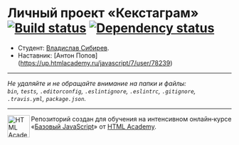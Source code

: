 # Личный проект «Кекстаграм» [![Build status][travis-image]][travis-url] [![Dependency status][dependency-image]][dependency-url]

* Студент: [Владислав Сибирев](https://up.htmlacademy.ru/javascript/7/user/213757).
* Наставник: [Антон Попов] (https://up.htmlacademy.ru/javascript/7/user/78239)

---

_Не удаляйте и не обращайте внимание на папки и файлы:_<br>
_`bin`, `tests`, `.editorconfig`, `.eslintignore`, `.eslintrc`, `.gitignore`, `.travis.yml`, `package.json`._

---

<a href="https://htmlacademy.ru/intensive/javascript"><img align="left" width="50" height="50" title="HTML Academy" src="https://up.htmlacademy.ru/static/img/intensive/javascript/logo-for-github.svg"></a>

Репозиторий создан для обучения на интенсивном онлайн‑курсе «[Базовый JavaScript](https://htmlacademy.ru/intensive/javascript)» от [HTML Academy](https://htmlacademy.ru).

[travis-image]: https://travis-ci.org/htmlacademy-javascript/213757-kekstagram.svg?branch=master
[travis-url]: https://travis-ci.org/htmlacademy-javascript/213757-kekstagram
[dependency-image]: https://david-dm.org/htmlacademy-javascript/213757-kekstagram.svg?style=flat-square
[dependency-url]: https://david-dm.org/htmlacademy-javascript/213757-kekstagram
